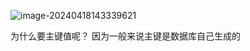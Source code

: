 ![image-20240418143339621](../../../AppData/Roaming/Typora/typora-user-images/image-20240418143339621.png)



为什么要主键值呢？ 因为一般来说主键是数据库自己生成的

